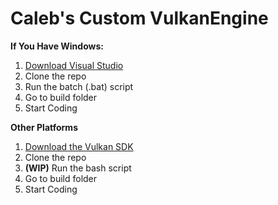 # Caleb's Custom VulkanEngine


**If You Have Windows:**

  <ol>
    <li><a href="https://visualstudio.microsoft.com/downloads/">Download Visual Studio</a></li>
    <li>Clone the repo</li>
    <li>Run the batch (.bat) script</li>
    <li>Go to build folder</li>
    <li>Start Coding</li>
  </ol> 

**Other Platforms** 

<ol>
  <li><a href="https://vulkan.lunarg.com/">Download the Vulkan SDK</a></li>
  <li>Clone the repo</li>
  <li><b>(WIP)</b> Run the bash script</li>
  <li>Go to build folder</li>
  <li>Start Coding</li>
</ol> 